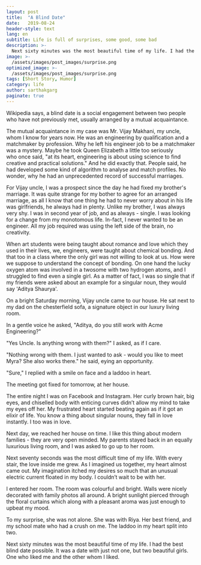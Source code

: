 ```yaml
---
layout: post
title:  "A Blind Date"
date:   2019-08-24
header-style: text
lang: en
subtitle: Life is full of surprises, some good, some bad
description: >-
  Next sixty minutes was the most beautiful time of my life. I had the best blind date possible.
image: >-
  /assets/images/post_images/surprise.png
optimized_image: >-
  /assets/images/post_images/surprise.png
tags: [Short Story, Humor]
category: life
author: sarthakgarg
paginate: true
---
```

Wikipedia says, a blind date is a social engagement between two people who have not previously met, usually arranged by a mutual acquaintance. 

The mutual acquaintance in my case was Mr. Vijay Makhani, my uncle, whom I know for years now. He was an engineering by qualification and a matchmaker by profession. Why he left his engineer job to be a matchmaker was a mystery. Maybe he took Queen Elizabeth a little too seriously who once said, "at its heart, engineering is about using science to find creative and practical solutions." And he did exactly that. People said, he had developed some kind of algorithm to analyse and match profiles. No wonder, why he had an unprecedented record of successful marriages.

For Vijay uncle, I was a prospect since the day he had fixed my brother's marriage. It was quite strange for my bother to agree for an arranged marriage, as all I know that one thing he had to never worry about in his life was girlfriends, he always had in plenty. Unlike my brother, I was always very shy. I was in second year of job, and as always - single. I was looking for a change from my monotomous life. In-fact, I never wanted to be an engineer. All my job required was using the left side of the brain, no creativity.

When art students were being taught about romance and love which they used in their lives, we, engineers, were taught about chemical bonding. And that too in a class where the only girl was not willing to look at us. How were we suppose to understand the concept of bonding. On one hand the lucky oxygen atom was involved in a twosome with two hydrogen atoms, and I struggled to find even a single girl. As a matter of fact, I was so single that if my friends were asked about an example for a singular noun, they would say 'Aditya Shaurya'. 

On a bright Saturday morning, Vijay uncle came to our house. He sat next to my dad on the chesterfield sofa, a signature object in our luxury living room. 

In a gentle voice he asked, "Aditya, do you still work with Acme Engineering?" 

"Yes Uncle. Is anything wrong with them?" I asked, as if I care. 

"Nothing wrong with them. I just wanted to ask - would you like to meet Myra? She also works there." he said, eying an opportunity.

"Sure," I replied with a smile on face and a laddoo in heart.

The meeting got fixed for tomorrow, at her house. 

The entire night I was on Facebook and Instagram. Her curly brown hair, big eyes, and chiselled body with enticing curves didn’t allow my mind to take my eyes off her. My frustrated heart started beating again as if it got an elixir of life. You know a thing about singular nouns, they fall in love instantly. I too was in love.

Next day, we reached her house on time. I like this thing about modern families - they are very open minded. My parents stayed back in an equally luxurious living room, and I was asked to go up to her room.

Next seventy seconds was the most difficult time of my life. With every stair, the love inside me grew. As I imagined us together, my heart almost came out.  My imagination itched my desires so much that an unusual electric current floated in my body. I couldn’t wait to be with her.

I entered her room. The room was colourful and bright. Walls were nicely decorated with family photos all around. A bright sunlight pierced through the floral curtains which along with a pleasant aroma was just enough to upbeat my mood.

To my surprise, she was not alone. She was with Riya. Her best friend, and my school mate who had a crush on me. The laddoo in my heart split into two.

Next sixty minutes was the most beautiful time of my life. I had the best blind date possible. It was a date with just not one, but two beautiful girls. One who liked me and the other whom I liked.
